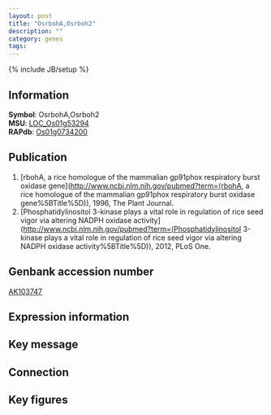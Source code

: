 ```yaml
---
layout: post
title: "OsrbohA,Osrboh2"
description: ""
category: genes
tags: 
---
```

{% include JB/setup %}

## Information
__Symbol__: OsrbohA,Osrboh2  
__MSU__: [LOC_Os01g53294](http://rice.plantbiology.msu.edu/cgi-bin/ORF_infopage.cgi?orf=LOC_Os01g53294)  
__RAPdb__: [Os01g0734200](http://rapdb.dna.affrc.go.jp/viewer/gbrowse_details/irgsp1?name=Os01g0734200)  

## Publication
1. [rbohA, a rice homologue of the mammalian gp91phox respiratory burst oxidase gene](http://www.ncbi.nlm.nih.gov/pubmed?term=(rbohA, a rice homologue of the mammalian gp91phox respiratory burst oxidase gene%5BTitle%5D)), 1996, The Plant Journal.
2. [Phosphatidylinositol 3-kinase plays a vital role in regulation of rice seed vigor via altering NADPH oxidase activity](http://www.ncbi.nlm.nih.gov/pubmed?term=(Phosphatidylinositol 3-kinase plays a vital role in regulation of rice seed vigor via altering NADPH oxidase activity%5BTitle%5D)), 2012, PLoS One.

## Genbank accession number
[AK103747](http://www.ncbi.nlm.nih.gov/nuccore/AK103747)

## Expression information

## Key message

## Connection

## Key figures


